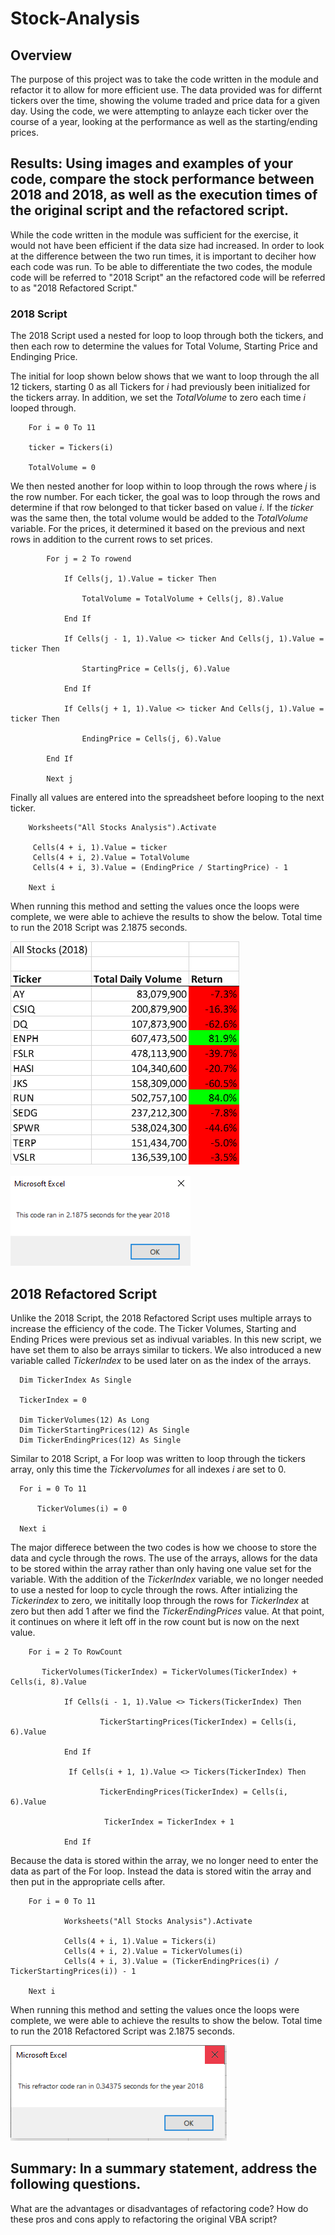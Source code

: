# Stock-Analysis

## Overview
The purpose of this project was to take the code written in the module and refactor it to allow for more efficient use. The data provided was for differnt tickers over the time, showing the volume traded and price data for a given day. Using the code, we were attempting to anlayze each ticker over the course of a year, looking at the performance as well as the starting/ending prices. 

## Results: Using images and examples of your code, compare the stock performance between 2018 and 2018, as well as the execution times of the original script and the refactored script.

While the code written in the module was sufficient for the exercise, it would not have been efficient if the data size had increased. In order to look at the difference between the two run times, it is important to deciher how each code was run. To be able to differentiate the two codes, the module code will be referred to "2018 Script" an the refactored code will be referred to as "2018 Refactored Script."

### 2018 Script 
The 2018 Script used a nested for loop to loop through both the tickers, and then each row to determine the values for Total Volume, Starting Price and Endinging Price. 

The initial for loop shown below shows that we want to loop through the all 12 tickers, starting 0 as all Tickers for *i* had previously been initialized for the tickers array. In addition, we set the *TotalVolume* to zero each time *i* looped through. 

        For i = 0 To 11

        ticker = Tickers(i)
    
        TotalVolume = 0

We then nested another for loop within to loop through the rows where *j* is the row number. For each ticker, the goal was to loop through the rows and determine if that row belonged to that ticker based on value *i*. If the *ticker* was the same then, the total volume would be added to the *TotalVolume* variable. For the prices, it determined it based on the previous and next rows in addition to the current rows to set prices.         


            For j = 2 To rowend
    
                If Cells(j, 1).Value = ticker Then
            
                    TotalVolume = TotalVolume + Cells(j, 8).Value
                
                End If
                
                If Cells(j - 1, 1).Value <> ticker And Cells(j, 1).Value = ticker Then
                
                    StartingPrice = Cells(j, 6).Value
                      
                End If
                
                If Cells(j + 1, 1).Value <> ticker And Cells(j, 1).Value = ticker Then
                
                    EndingPrice = Cells(j, 6).Value
            
            End If
       
            Next j

Finally all values are entered into the spreadsheet before looping to the next ticker. 

        Worksheets("All Stocks Analysis").Activate
    
         Cells(4 + i, 1).Value = ticker
         Cells(4 + i, 2).Value = TotalVolume
         Cells(4 + i, 3).Value = (EndingPrice / StartingPrice) - 1

        Next i

When running this method and setting the values once the loops were complete, we were able to achieve the results to show the below. Total time to run the 2018 Script was 2.1875 seconds. 

![All_Stocks_Results_2018.png](Resources/All_Stocks_Results_2018.png)                           

<kbd>![VBA_Challenge_2018.png](Resources/VBA_Challenge_2018.PNG)<kbd>

## 2018 Refactored Script

Unlike the 2018 Script, the 2018 Refactored Script uses multiple arrays to increase the efficiency of the code. The Ticker Volumes, Starting and Ending Prices were previous set as indivual variables. In this new script, we have set them to also be arrays similar to tickers. We also introduced a new variable called *TickerIndex* to be used later on as the index of the arrays. 
      
      Dim TickerIndex As Single
    
      TickerIndex = 0
        
      Dim TickerVolumes(12) As Long
      Dim TickerStartingPrices(12) As Single
      Dim TickerEndingPrices(12) As Single
      
Similar to 2018 Script, a For loop was written to loop through the tickers array, only this time the *Tickervolumes* for all indexes *i* are set to 0. 

      For i = 0 To 11

          TickerVolumes(i) = 0

      Next i

The major differece between the two codes is how we choose to store the data and cycle through the rows. The use of the arrays, allows for the data to be stored within the array rather than only having one value set for the variable. With the addition of the *TickerIndex* variable, we no longer needed to use a nested for loop to cycle through the rows. After intializing the *Tickerindex* to zero, we inititally loop through the rows for *TickerIndex* at zero but then add 1 after we find the *TickerEndingPrices* value. At that point, it continues on where it left off in the row count but is now on the next value. 
        
        For i = 2 To RowCount
    
           TickerVolumes(TickerIndex) = TickerVolumes(TickerIndex) + Cells(i, 8).Value
                   
                If Cells(i - 1, 1).Value <> Tickers(TickerIndex) Then
        
                        TickerStartingPrices(TickerIndex) = Cells(i, 6).Value
                
                End If
        
                 If Cells(i + 1, 1).Value <> Tickers(TickerIndex) Then
        
                        TickerEndingPrices(TickerIndex) = Cells(i, 6).Value
        
                         TickerIndex = TickerIndex + 1
                 
                End If 

Because the data is stored within the array, we no longer need to enter the data as part of the For loop. Instead the data is stored witin the array and then put in the appropriate cells after. 

        For i = 0 To 11
        
                Worksheets("All Stocks Analysis").Activate
        
                Cells(4 + i, 1).Value = Tickers(i)
                Cells(4 + i, 2).Value = TickerVolumes(i)
                Cells(4 + i, 3).Value = (TickerEndingPrices(i) / TickerStartingPrices(i)) - 1

        Next i
    
When running this method and setting the values once the loops were complete, we were able to achieve the results to show the below. Total time to run the 2018 Refactored Script was 2.1875 seconds.      
        
                     

<kbd>![VBA_Challenge_2018_Refactor.png](Resources/VBA_Challenge_2018_Refactor.PNG)<kbd>  
        
## Summary: In a summary statement, address the following questions.
What are the advantages or disadvantages of refactoring code?
How do these pros and cons apply to refactoring the original VBA script?

